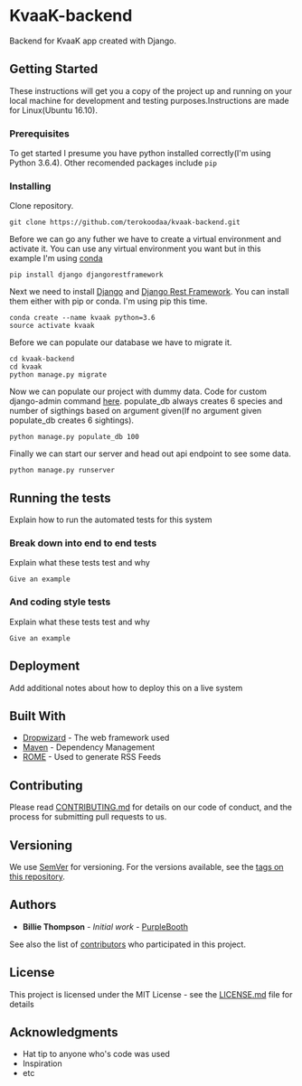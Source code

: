 # KvaaK-backend

Backend for KvaaK  app created with Django.

## Getting Started

These instructions will get you a copy of the project up and running on your local machine for development and testing purposes.Instructions are made for Linux(Ubuntu 16.10).

### Prerequisites

To get started I presume you have python installed correctly(I'm using Python 3.6.4).
Other recomended packages include ```pip```

### Installing

Clone repository.

```
git clone https://github.com/terokoodaa/kvaak-backend.git
```

Before we can go any futher we have to create a virtual environment and activate it.
You can use any virtual environment you want but in this example I'm using [conda](https://conda.io)

```
pip install django djangorestframework
```

Next we need to install [Django](https://www.djangoproject.com/) and [Django Rest Framework](http://www.django-rest-framework.org/). You can install them either with pip or conda. I'm using pip this time.

```
conda create --name kvaak python=3.6
source activate kvaak
```

Before we can populate our database we have to migrate it.

```
cd kvaak-backend
cd kvaak
python manage.py migrate
```

Now we can populate our project with dummy data. Code for custom django-admin command [here](https://github.com/terokoodaa/kvaak-backend/blob/master/kvaak/api/management/commands/populate_db.py). populate_db always creates 6 species and number of sigthings based on argument given(If no argument given populate_db creates 6 sightings).

```
python manage.py populate_db 100
```

Finally we can start our server and head out api endpoint to see some data.

```
python manage.py runserver
```

## Running the tests

Explain how to run the automated tests for this system

### Break down into end to end tests

Explain what these tests test and why

```
Give an example
```

### And coding style tests

Explain what these tests test and why

```
Give an example
```

## Deployment

Add additional notes about how to deploy this on a live system

## Built With

* [Dropwizard](http://www.dropwizard.io/1.0.2/docs/) - The web framework used
* [Maven](https://maven.apache.org/) - Dependency Management
* [ROME](https://rometools.github.io/rome/) - Used to generate RSS Feeds

## Contributing

Please read [CONTRIBUTING.md](https://gist.github.com/PurpleBooth/b24679402957c63ec426) for details on our code of conduct, and the process for submitting pull requests to us.

## Versioning

We use [SemVer](http://semver.org/) for versioning. For the versions available, see the [tags on this repository](https://github.com/your/project/tags). 

## Authors

* **Billie Thompson** - *Initial work* - [PurpleBooth](https://github.com/PurpleBooth)

See also the list of [contributors](https://github.com/your/project/contributors) who participated in this project.

## License

This project is licensed under the MIT License - see the [LICENSE.md](LICENSE.md) file for details

## Acknowledgments

* Hat tip to anyone who's code was used
* Inspiration
* etc
